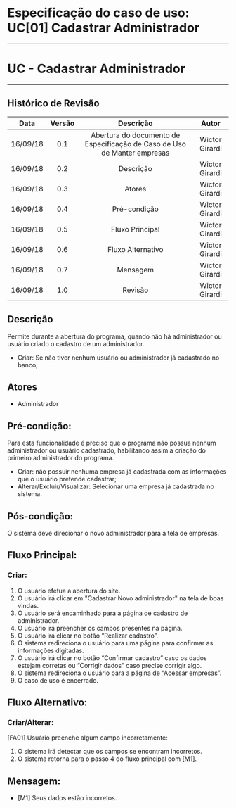 # Especificação do caso de uso: UC[01] Cadastrar Administrador
***
# UC - Cadastrar Administrador
***

## Histórico de Revisão
| Data | Versão | Descrição | Autor |
|:----:|:------:|:---------:|:-----:|
| 16/09/18 | 0.1 | Abertura do documento de Especificação de Caso de Uso de Manter empresas | Wictor Girardi |
| 16/09/18 | 0.2 | Descrição | Wictor Girardi |
| 16/09/18 | 0.3 | Atores | Wictor Girardi |
| 16/09/18 | 0.4 | Pré-condição | Wictor Girardi |
| 16/09/18 | 0.5 | Fluxo Principal | Wictor Girardi |
| 16/09/18 | 0.6 | Fluxo Alternativo | Wictor Girardi |
| 16/09/18 | 0.7 | Mensagem | Wictor Girardi |
| 16/09/18 | 1.0 | Revisão | Wictor Girardi |

## Descrição
Permite durante a abertura do programa, quando não há administrador ou usuário criado o cadastro de um administrador.
  * Criar:   Se não tiver nenhum usuário ou administrador já cadastrado no banco;

## Atores
  * Administrador

## Pré-condição:
Para esta funcionalidade é preciso que o programa não possua nenhum administrador ou usuário cadastrado, habilitando assim a criação do primeiro administrador do programa.

  * Criar: não possuir nenhuma empresa já cadastrada com as informações que o usuário pretende cadastrar;
  * Alterar/Excluir/Visualizar: Selecionar uma empresa já cadastrada no sistema.

## Pós-condição:
  O sistema deve direcionar o novo administrador para a tela de empresas.

## Fluxo Principal:
### Criar:
  1. O usuário efetua a abertura do site.
  2. O usuário irá clicar em "Cadastrar Novo administrador" na tela de boas vindas.
  3. O usuário será encaminhado para a página de cadastro de administrador.
  4. O usuário irá preencher os campos presentes na página.
  5. O usuário irá clicar no botão “Realizar cadastro”.
  6. O sistema redireciona o usuário para uma página para confirmar as informações digitadas.
  7. O usuário irá clicar no botão “Confirmar cadastro” caso os dados estejam corretas ou “Corrigir dados” caso precise corrigir algo.
  8. O sistema redireciona o usuário para a página de “Acessar empresas”.
  8. O caso de uso é encerrado.


## Fluxo Alternativo:
### Criar/Alterar:
[FA01] Usuário preenche algum campo incorretamente:
  1. O sistema irá detectar que os campos se encontram incorretos.
  2. O sistema retorna para o passo 4 do fluxo principal com [M1].

## Mensagem:
  * [M1] Seus dados estão incorretos.
